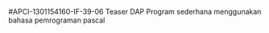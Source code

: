  #APCI-1301154160-IF-39-06
            Teaser DAP
            Program sederhana menggunakan bahasa pemrograman pascal
